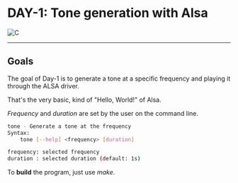 # DAY-1: Tone generation with Alsa

![C](https://img.shields.io/badge/c-blue?style=flat-square&logo=c&logoColor=white)

---

## Goals

The goal of Day-1 is to generate a tone at a specific frequency and playing it through the ALSA driver.

That's the very basic, kind of "Hello, World!" of Alsa.

*Frequency* and *duration* are set by the user on the command line.

``` bash
tone - Generate a tone at the frequency
Syntax:
    tone [--help] <frequency> [duration]

frequency: selected frequency
duration : selected duration (default: 1s)
```

To **build** the program, just use *make*.
